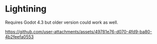 # Lightining

Requires Godot 4.3 but older version could work as well.

https://github.com/user-attachments/assets/49781e76-d070-4fd9-ba80-4b2feefa0553
